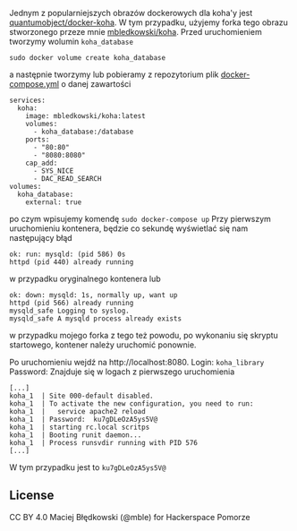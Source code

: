 Jednym z popularniejszych obrazów dockerowych dla koha'y jest [quantumobject/docker-koha](https://hub.docker.com/r/quantumobject/docker-koha).
W tym przypadku, użyjemy forka tego obrazu stworzonego przeze mnie [mbledkowski/koha](https://hub.docker.com/r/mbledkowski/koha).
Przed uruchomieniem tworzymy wolumin `koha_database`
```
sudo docker volume create koha_database
```
a następnie tworzymy lub pobieramy z repozytorium plik [docker-compose.yml](../docker-compose.yml) o danej zawartości
```
services:
  koha:
    image: mbledkowski/koha:latest
    volumes:
      - koha_database:/database
    ports:
      - "80:80"
      - "8080:8080"
    cap_add:
      - SYS_NICE
      - DAC_READ_SEARCH
volumes:
  koha_database:
    external: true
```
po czym wpisujemy komendę `sudo docker-compose up`
Przy pierwszym uruchomieniu kontenera, będzie co sekundę wyświetlać się nam następujący błąd

```
ok: run: mysqld: (pid 586) 0s
httpd (pid 440) already running
```
w przypadku oryginalnego kontenera lub
```
ok: down: mysqld: 1s, normally up, want up
httpd (pid 566) already running
mysqld_safe Logging to syslog.
mysqld_safe A mysqld process already exists
```
w przypadku mojego forka 
z tego też powodu, po wykonaniu się skryptu startowego, kontener należy uruchomić ponownie.

Po uruchomieniu wejdź na http://localhost:8080.
Login: `koha_library`
Password: Znajduje się w logach z pierwszego uruchomienia
```
[...]
koha_1  | Site 000-default disabled.
koha_1  | To activate the new configuration, you need to run:
koha_1  |   service apache2 reload
koha_1  | Password:  ku7gDLeOzA5ys5V@
koha_1  | starting rc.local scritps
koha_1  | Booting runit daemon...
koha_1  | Process runsvdir running with PID 576
[...]
```
W tym przypadku jest to `ku7gDLeOzA5ys5V@`

## License
CC BY 4.0 Maciej Błędkowski (@mble) for Hackerspace Pomorze

